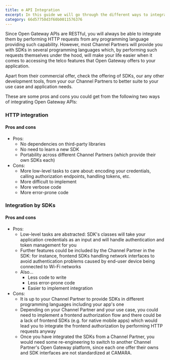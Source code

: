 ```yaml
---
title: ⚙️ API Integration
excerpt: In this guide we will go through the different ways to integrate with Open Gateway APIs so you can find the best fit for your use case and the offering from our Channel Partners.
category: 66d57750d3f60b0011576376
---
```


Since Open Gateway APIs are RESTful, you will always be able to integrate them by performing HTTP requests from any programming language providing such capability. However, most Channel Partners will provide you with SDKs in several programming languages which, by performing such requests themselves under the hood, will make your life easier when it comes to accessing the telco features that Open Gateway offers to your application.

Apart from their commercial offer, check the offering of SDKs, our any other development tools, from your our Channel Partners to better suite to your use case and application needs.

These are some pros and cons you could get from the following two ways of integrating Open Gateway APIs:

### HTTP integration

#### Pros and cons
- Pros:
	- No dependencies on third-party libraries
	- No need to learn a new SDK
	- Portability across different Channel Partners (which provide their own SDKs each)
- Cons:
	- More low-level tasks to care about: encoding your credentials, calling authorization endpoints, handling tokens, etc.
	- More difficult to implement
	- More verbose code
	- More error-prone code

### Integration by SDKs

#### Pros and cons
- Pros:
	- Low-level tasks are abstracted: SDK's classes will take your application credentials as an input and will handle authentication and token management for you
	- Further features could be included by the Channel Partner in the SDK: for instance, frontend SDKs handling network interfaces to avoid authentication problems caused by end-user device being connected to Wi-Fi networks
	- Also...
		- Less code to write
		- Less error-prone code
		- Easier to implement integration
- Cons:
	- It is up to your Channel Partner to provide SDKs in different programming languages including your app's one
	- Depending on your Channel Partner and your use case, you could need to implement a frontend authorization flow and there could be a lack of frontend SDKs (e.g. for native mobile apps) which would lead you to integrate the frontend authorization by performing HTTP requests anyway
	- Once you have integrated the SDKs from a Channel Partner, you would need some re-engineering to switch to another Channel Partner's Open Gateway platform, since each one offer their owns and SDK interfaces are not standardized at CAMARA.
